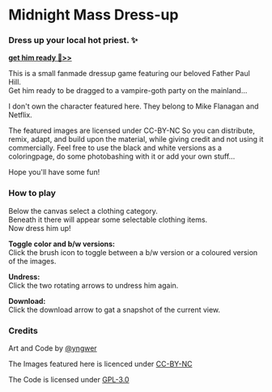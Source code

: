 # Midnight Mass Dress-up
### Dress up your local hot priest. ✨

**[get him ready 💫>>](https://zi-mt.github.io/midnight-mass-dressup/)**  
  
This is a small fanmade dressup game featuring our beloved Father Paul Hill.  
Get him ready to be dragged to a vampire-goth party on the mainland...  
  
I don't own the character featured here. They belong to Mike Flanagan and Netflix.  
  
The featured images are licensed under CC-BY-NC So you can distribute, remix, adapt, and build upon the material, while giving credit and not using it commercially. Feel free to use the black and white versions as a coloringpage, do some photobashing with it or add your own stuff...  
  
Hope you'll have some fun!  
  
### How to play
  
Below the canvas select a clothing category.  
Beneath it there will appear some selectable clothing items.  
Now dress him up!  
  
**Toggle color and b/w versions:**  
Click the brush icon to toggle between a b/w version or a coloured version of the images.  
  
**Undress:**  
Click the two rotating arrows to undress him again.  
  
**Download:**  
Click the download arrow to gat a snapshot of the current view.  

### Credits  

Art and Code by [@yngwer](https://yngwer.carrd.co/)  
  
The Images featured here is licenced under [CC-BY-NC](https://creativecommons.org/licenses/by-nc/4.0/)  

The Code is licensed under [GPL-3.0](https://github.com/zi-mt/midnight-mass-dressup/blob/main/LICENSE)
